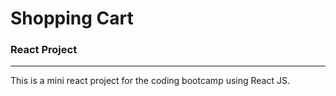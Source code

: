 # Shopping Cart
### React Project 
---
This is a mini react project for the coding bootcamp using React JS.